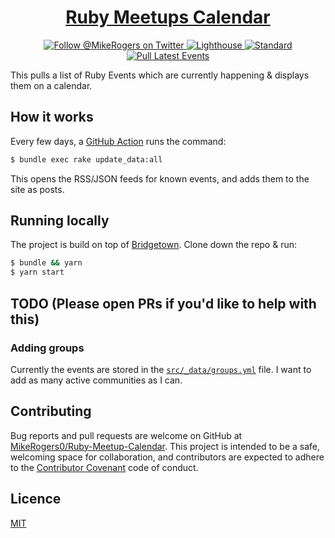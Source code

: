 <h1 align="center">
  <a href="https://ruby-meetup-calendar.mikerogers.io/">Ruby Meetups Calendar</a>
</h1>


<p align="center">
  <a target="_blank" href="https://twitter.com/MikeRogers0">
    <img src="https://img.shields.io/twitter/follow/MikeRogers0?label=Follow%20%40MikeRogers0%20For%20Updates&style=social" alt="Follow @MikeRogers on Twitter">
  </a>
  <a target="_blank" href="https://github.com/MikeRogers0/Ruby-Meetup-Calendar/actions/workflows/lighthouse-cron.yml">
    <img src="https://github.com/MikeRogers0/Ruby-Meetup-Calendar/actions/workflows/lighthouse-cron.yml/badge.svg" alt="Lighthouse">
  </a>
  <a target="_blank" href="https://github.com/MikeRogers0/Ruby-Meetup-Calendar/actions/workflows/standard.yml">
    <img src="https://github.com/MikeRogers0/Ruby-Meetup-Calendar/actions/workflows/standard.yml/badge.svg" alt="Standard">
  </a>
  <a target="_blank" href="https://github.com/MikeRogers0/Ruby-Meetup-Calendar/actions/workflows/pull-latest-events.yml">
    <img src="https://github.com/MikeRogers0/Ruby-Meetup-Calendar/actions/workflows/pull-latest-events.yml/badge.svg" alt="Pull Latest Events">
  </a>
</p>

This pulls a list of Ruby Events which are currently happening & displays them on a calendar.

## How it works

Every few days, a [GitHub Action](https://github.com/MikeRogers0/Ruby-Meetup-Calendar/blob/main/.github/workflows/pull-latest-events.yml) runs the command:

```bash
$ bundle exec rake update_data:all
```

This opens the RSS/JSON feeds for known events, and adds them to the site as posts.

## Running locally

The project is build on top of [Bridgetown](https://www.bridgetownrb.com/). Clone down the repo & run:

```bash
$ bundle && yarn
$ yarn start
```

## TODO (Please open PRs if you'd like to help with this)

### Adding groups

Currently the events are stored in the [`src/_data/groups.yml`](https://github.com/MikeRogers0/Ruby-Meetup-Calendar/blob/main/src/_data/groups.yml) file. I want to add as many active communities as I can.

## Contributing

Bug reports and pull requests are welcome on GitHub at [MikeRogers0/Ruby-Meetup-Calendar](https://github.com/MikeRogers0/Ruby-Meetup-Calendar). This project is intended to be a safe, welcoming space for collaboration, and contributors are expected to adhere to the [Contributor Covenant](http://contributor-covenant.org) code of conduct.

## Licence

[MIT](https://opensource.org/licenses/MIT)
